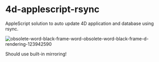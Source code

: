 4d-applescript-rsync
====================

AppleScript solution to auto update 4D application and database using rsync.

![obsolete-word-black-frame-word-obsolete-word-black-frame-d-rendering-123942590](https://user-images.githubusercontent.com/1725068/78463940-29122280-771e-11ea-8be8-a7830725403e.jpg)

Should use built-in mirroring!
